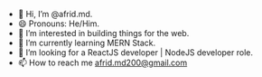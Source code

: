 - 👋 Hi, I’m @afrid.md.
- 😄 Pronouns: He/Him.
- 👀 I’m interested in building things for the web.
- 🌱 I’m currently learning MERN Stack.
- 💞️ I’m looking for a ReactJS developer | NodeJS developer role.
- 📫 How to reach me afrid.md200@gmail.com
